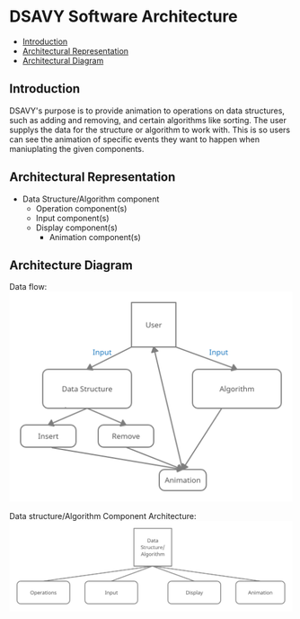 # DSAVY Software Architecture

  * [Introduction](#introduction)
  * [Architectural Representation](#architectural-representation)
  * [Architectural Diagram](#architecture-diagram)

## Introduction

DSAVY's purpose is to provide animation to operations on data structures, such as adding and removing, and certain algorithms like sorting. The user supplys the data for the structure or algorithm to work with. This is so users can see the animation of specific events they want to happen when maniuplating the given components. 


## Architectural Representation

* Data Structure/Algorithm component
  * Operation component(s)
  * Input component(s)
  * Display component(s)
    *  Animation component(s)


## Architecture Diagram

Data flow:
![Data Flow](/doc/images/diagram1.png?raw=true)

Data structure/Algorithm Component Architecture:
![Components](/doc/images/diagram2.png?raw=true)
